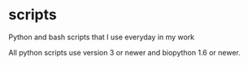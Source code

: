 # scripts
Python and bash scripts that I use everyday in my work

All python scripts use version 3 or newer and biopython 1.6 or newer.
